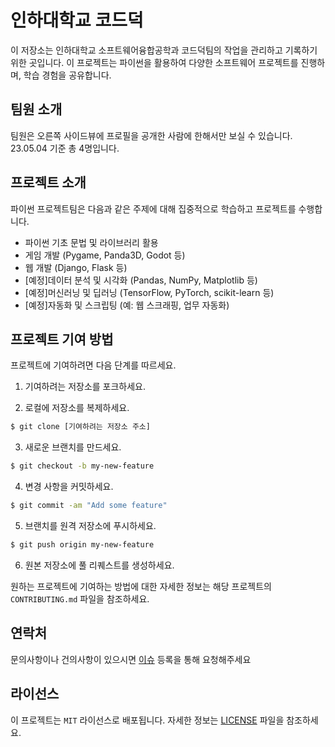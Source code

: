 # 인하대학교 코드덕

이 저장소는 인하대학교 소프트웨어융합공학과 코드덕팀의 작업을 관리하고 기록하기 위한 곳입니다. 이 프로젝트는 파이썬을 활용하여 다양한 소프트웨어 프로젝트를 진행하며, 학습 경험을 공유합니다.

## 팀원 소개

팀원은 오른쪽 사이드뷰에 프로필을 공개한 사람에 한해서만 보실 수 있습니다.  
23.05.04 기준 총 4명입니다.

## 프로젝트 소개

파이썬 프로젝트팀은 다음과 같은 주제에 대해 집중적으로 학습하고 프로젝트를 수행합니다.

- 파이썬 기초 문법 및 라이브러리 활용
- 게임 개발 (Pygame, Panda3D, Godot 등)
- 웹 개발 (Django, Flask 등)
- [예정]데이터 분석 및 시각화 (Pandas, NumPy, Matplotlib 등)
- [예정]머신러닝 및 딥러닝 (TensorFlow, PyTorch, scikit-learn 등)
- [예정]자동화 및 스크립팅 (예: 웹 스크래핑, 업무 자동화)

## 프로젝트 기여 방법

프로젝트에 기여하려면 다음 단계를 따르세요.

1. 기여하려는 저장소를 포크하세요.

2. 로컬에 저장소를 복제하세요.
``` sh
$ git clone [기여하려는 저장소 주소]
```

3. 새로운 브랜치를 만드세요.

``` sh
$ git checkout -b my-new-feature
```

4. 변경 사항을 커밋하세요.
``` sh
$ git commit -am "Add some feature"
```

5. 브랜치를 원격 저장소에 푸시하세요.
``` sh
$ git push origin my-new-feature
```

6. 원본 저장소에 풀 리퀘스트를 생성하세요.

원하는 프로젝트에 기여하는 방법에 대한 자세한 정보는 해당 프로젝트의 `CONTRIBUTING.md` 파일을 참조하세요.

## 연락처

문의사항이나 건의사항이 있으시면 [이슈](https://github.com/inha-codeduck/.github/issues) 등록을 통해 요청해주세요

## 라이선스

이 프로젝트는 `MIT` 라이선스로 배포됩니다. 자세한 정보는 [LICENSE](/LICENSE) 파일을 참조하세요.